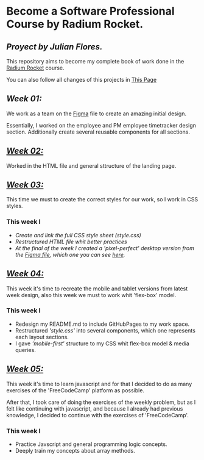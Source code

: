 # Become a Software Professional Course by Radium Rocket.
## _Proyect by Julian Flores._

This repository aims to become my complete book of work done in the [Radium Rocket](https://radiumrocket.com/) course.

You can also follow all changes of this projects in [This Page](https://julianfloresdev.github.io/BaSP-A2022-Etapa-1/Semana-04/index.html)

## _Week 01:_
We work as a team on the [Figma](https://www.figma.com/file/2t7XPyK3dineUQt2Coyxj6/UI-kit-RR-(BaSP)-A?node-id=653%3A1345) file to create an amazing initial design.

Essentially, I worked on the employee and PM employee timetracker design section.
Additionally create several reusable components for all sections.

## _[Week 02:](https://julianfloresdev.github.io/BaSP-A2022-Etapa-1/Semana-02/index.html)_
Worked in the HTML file and general sttructure of the landing page.

## _[Week 03:](https://julianfloresdev.github.io/BaSP-A2022-Etapa-1/Semana-03/index.html)_
This time we must to create the correct styles for our work, so I work in CSS styles.

### This week I
- _Create and link the full CSS style sheet (style.css)_
- _Restructured HTML file whit better practices_
- _At the final of the week I created a 'pixel-perfect' desktop version from the [Figma file](https://www.figma.com/file/2t7XPyK3dineUQt2Coyxj6/UI-kit-RR-(BaSP)-A?node-id=666%3A852), which one you can see [here](https://julianfloresdev.github.io/BaSP-A2022-Etapa-1/Semana-03/index.html)._

## _[Week 04:](https://julianfloresdev.github.io/BaSP-A2022-Etapa-1/Semana-04/index.html)_
This week it's time to recreate the mobile and tablet versions from latest week design, also this week we must to work whit 'flex-box' model.

### This week I

- Redesign my README.md to include GitHubPages to my work space.
- Restructured _'style.css'_ into several components, which one represents each layout sections.
- I gave _'mobile-first'_ structure to my CSS whit flex-box model & media queries.

## _[Week 05:](https://julianfloresdev.github.io/BaSP-A2022-Etapa-1/Semana-05/index.html)_
This week it's time to learn javascript and for that I decided to do as many exercises of the 'FreeCodeCamp' platform as possible.

After that, I took care of doing the exercises of the weekly problem, but as I felt like continuing with javascript, and because I already had previous knowledge, I decided to continue with the exercises of 'FreeCodeCamp'.

### This week I
- Practice Javscript and general programming logic concepts.
- Deeply train my concepts about array methods.